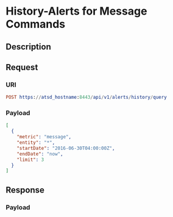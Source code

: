 # History-Alerts for Message Commands

## Description

## Request

### URI

```elm
POST https://atsd_hostname:8443/api/v1/alerts/history/query
```

### Payload

```json
[
  {
    "metric": "message",
    "entity": "*",
    "startDate": "2016-06-30T04:00:00Z",
    "endDate": "now",
    "limit": 3
  }
]
```

## Response

### Payload

